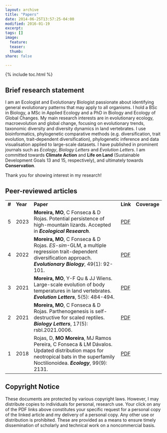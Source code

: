 ```yaml
---
layout: archive
title: "Papers"
date: 2014-06-25T13:57:25-04:00
modified: 2016-01-19
excerpt:
tags: []
image:
  feature:
  teaser:
  thumb:
share: false

---
```


{% include toc.html %}

## Brief research statement

I am an Ecologist and Evolutionary Biologist passionate about identifying general evolutionary patterns that may apply to all organisms. I hold a BSc in Biology, a MSc in Applied Ecology and a PhD in Biology and Ecology of Global Changes. My main research interests are in evolutionary ecology, macroevolution and global change, focusing on evolutionary trends, taxonomic diversity and diversity dynamics in land vertebrates. I use bioinformatics, phylogenetic comparative methods (e.g. diversification, trait evolution, trait-dependent diversification), phylogenetic inference and data visualisation applied to large-scale datasets. I have published in prominent journals such as <i>Ecology</i>, <i>Biology Letters</i> and <i>Evolution Letters</i>. I am committed towards <b>Climate Action</b> and <b>Life on Land</b> (Sustainable Development Goals 13 and 15, respectively), and ultimately towards <b>Conservation</b>.

Thank you for showing interest in my research!

## Peer-reviewed articles

<table>
    <tr>
        <td><b>#</b></td>
        <td><b>Year</b></td>
        <td><b>Paper</b></td>
        <td><b>Link</b></td>
        <td><b>Coverage</b></td>
    </tr>
          <tr>
        <td>5</td>
        <td>2023</td>
        <td><b>Moreira, MO</b>, C Fonseca & D Rojas. Potential persistence of high-mountain lizards. Accepted in <b><i>Ecological Research</i></b>.</td>
        <td> <a href="2023_MoreiraEtAl_EcolRes.pdf">PDF</a> </td>
        <td> <div data-badge-type="donut" data-doi="10.1111/1440-1703.12410" data-hide-no-mentions="true" class="altmetric-embed"></div> </td>
    </tr>
        <tr>
        <td>4</td>
        <td>2022</td>
        <td><b>Moreira, MO</b>, C Fonseca & D Rojas. <i>ES-sim</i>-GLM, a multiple regression trait-dependent diversification approach. <b><i>Evolutionary Biology</i></b>, 49(1): 92-101.</td>
        <td> <a href="2022_MoreiraEtAl_EvolBiol.pdf">PDF</a> </td>
        <td> <div data-badge-type="donut" data-doi="10.1007/s11692-021-09557-7" data-hide-no-mentions="true" class="altmetric-embed"></div> </td>
    </tr>
      <tr>
        <td>3</td>
        <td>2021</td>
        <td><b>Moreira, MO</b>, Y-F Qu & JJ Wiens. Large-scale evolution of body temperatures in land vertebrates. <b><i>Evolution Letters</i></b>, 5(5): 484-494.</td>
        <td> <a href="2021_MoreiraEtAl_EvolLett.pdf">PDF</a> </td>
        <td> <div data-badge-type="donut" data-doi="10.1002/evl3.249" data-hide-no-mentions="true" class="altmetric-embed"></div> </td>
    </tr>
    <tr>
        <td>2</td>
        <td>2021</td>
        <td><b>Moreira, MO</b>, C Fonseca & D Rojas. Parthenogenesis is self-destructive for scaled reptiles. <b><i>Biology Letters</i></b>, 17(5): rsbl.2021.0006.</td>
        <td> <a href="2021_MoreiraEtAl_BiolLett.pdf">PDF</a> </td>
        <td> <div data-badge-type="donut" data-doi="10.1098/rsbl.2021.0006" data-hide-no-mentions="true" class="altmetric-embed"></div> </td>
    </tr>
    <tr>
        <td>1</td>
        <td>2018</td>
        <td>Rojas, D, <b>MO Moreira</b>, MJ Ramos Pereira, C Fonseca & LM Dávalos. Updated distribution maps for neotropical bats in the superfamily Noctilionoidea. <b><i>Ecology</i></b>, 99(9): 2131.</td>
        <td> <a href="2018_RojasEtAl_Ecol.pdf">PDF</a> </td>
        <td><div data-badge-type="donut" data-doi="10.1002/ecy.2404" data-hide-no-mentions="true" class="altmetric-embed"></div></td>
    </tr>
</table>

## Copyright Notice
These documents are protected by various copyright laws. However, I may distribute copies to individuals for personal, research use. Your click on any of the PDF links above constitutes your specific request for a personal copy of the linked article and my delivery of a personal copy. Any other use or distribution is prohibited. These are provided as a means to ensure timely dissemination of scholarly and technical work on a noncommercial basis.

<script type='text/javascript' src='https://d1bxh8uas1mnw7.cloudfront.net/assets/embed.js'></script>
<script async src="https://badge.dimensions.ai/badge.js" charset="utf-8"></script>
